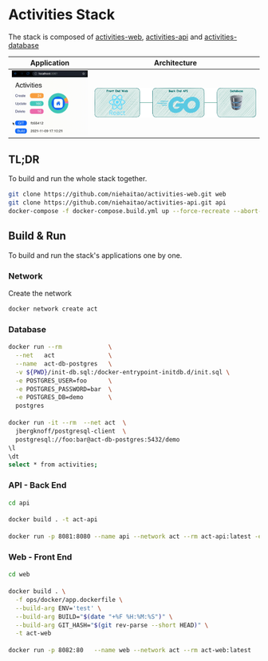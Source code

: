 # Activities Stack

The stack is composed of [activities-web](https://github.com/niehaitao/activities-web), [activities-api](https://github.com/niehaitao/activities-api) and [activities-database](activities/init-db.sql)

|                 Application                  |                Architecture                |
| :------------------------------------------: | :----------------------------------------: |
| <img src=".data/activities.gif" width="300" /> | <img src="../.data/arch.png" width="800" /> |

## TL;DR

To build and run the whole stack together.

```bash
git clone https://github.com/niehaitao/activities-web.git web
git clone https://github.com/niehaitao/activities-api.git api
docker-compose -f docker-compose.build.yml up --force-recreate --abort-on-container-exit --build
```

## Build & Run

To build and run the stack's applications one by one.

### Network

Create the network
```bash
docker network create act
```

### Database

```bash
docker run --rm             \
  --net   act               \
  --name  act-db-postgres   \
  -v ${PWD}/init-db.sql:/docker-entrypoint-initdb.d/init.sql \
  -e POSTGRES_USER=foo      \
  -e POSTGRES_PASSWORD=bar  \
  -e POSTGRES_DB=demo       \
  postgres

docker run -it --rm  --net act  \
  jbergknoff/postgresql-client  \
  postgresql://foo:bar@act-db-postgres:5432/demo
\l
\dt
select * from activities;
```

### API - Back End

```bash
cd api

docker build . -t act-api

docker run -p 8081:8080 --name api --network act --rm act-api:latest -e 

```

### Web - Front End

```bash
cd web

docker build . \
  -f ops/docker/app.dockerfile \
  --build-arg ENV='test' \
  --build-arg BUILD="$(date "+%F %H:%M:%S")" \
  --build-arg GIT_HASH="$(git rev-parse --short HEAD)" \
  -t act-web

docker run -p 8082:80   --name web --network act --rm act-web:latest
```
